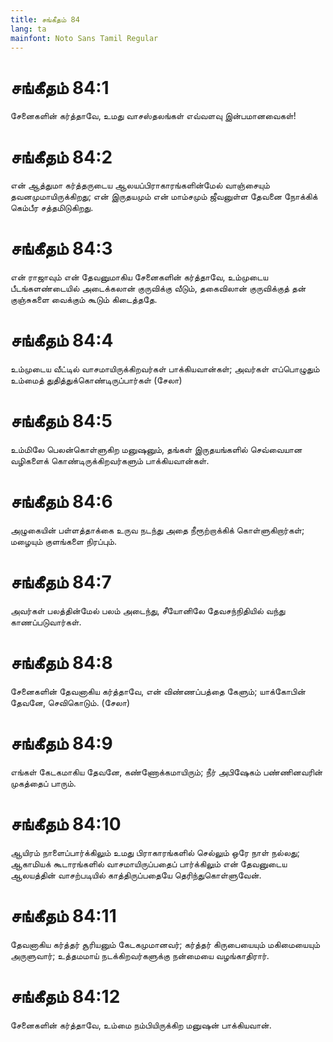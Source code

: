 ```yaml
---
title: சங்கீதம் 84
lang: ta
mainfont: Noto Sans Tamil Regular
---
```


# சங்கீதம் 84:1

சேனைகளின் கர்த்தாவே, உமது வாசஸ்தலங்கள் எவ்வளவு இன்பமானவைகள்!

# சங்கீதம் 84:2

என் ஆத்துமா கர்த்தருடைய ஆலயப்பிராகாரங்களின்மேல் வாஞ்சையும் தவனமுமாயிருக்கிறது; என் இருதயமும் என் மாம்சமும் ஜீவனுள்ள தேவனை நோக்கிக் கெம்பீர சத்தமிடுகிறது.

# சங்கீதம் 84:3

என் ராஜாவும் என் தேவனுமாகிய சேனைகளின் கர்த்தாவே, உம்முடைய பீடங்களண்டையில் அடைக்கலான் குருவிக்கு வீடும், தகைவிலான் குருவிக்குத் தன் குஞ்சுகளை வைக்கும் கூடும் கிடைத்ததே.

# சங்கீதம் 84:4

உம்முடைய வீட்டில் வாசமாயிருக்கிறவர்கள் பாக்கியவான்கள்; அவர்கள் எப்பொழுதும் உம்மைத் துதித்துக்கொண்டிருப்பார்கள் (சேலா)

# சங்கீதம் 84:5

உம்மிலே பெலன்கொள்ளுகிற மனுஷனும், தங்கள் இருதயங்களில் செவ்வையான வழிகளைக் கொண்டிருக்கிறவர்களும் பாக்கியவான்கள்.

# சங்கீதம் 84:6

அழுகையின் பள்ளத்தாக்கை உருவ நடந்து அதை நீரூற்றாக்கிக் கொள்ளுகிறார்கள்; மழையும் குளங்களை நிரப்பும்.

# சங்கீதம் 84:7

அவர்கள் பலத்தின்மேல் பலம் அடைந்து, சீயோனிலே தேவசந்நிதியில் வந்து காணப்படுவார்கள்.

# சங்கீதம் 84:8

சேனைகளின் தேவனாகிய கர்த்தாவே, என் விண்ணப்பத்தை கேளும்; யாக்கோபின் தேவனே, செவிகொடும். (சேலா)

# சங்கீதம் 84:9

எங்கள் கேடகமாகிய தேவனே, கண்ணோக்கமாயிரும்; நீர் அபிஷேகம் பண்ணினவரின் முகத்தைப் பாரும்.

# சங்கீதம் 84:10

ஆயிரம் நாளைப்பார்க்கிலும் உமது பிராகாரங்களில் செல்லும் ஒரே நாள் நல்லது; ஆகாமியக் கூடாரங்களில் வாசமாயிருப்பதைப் பார்க்கிலும் என் தேவனுடைய ஆலயத்தின் வாசற்படியில் காத்திருப்பதையே தெரிந்துகொள்ளுவேன்.

# சங்கீதம் 84:11

தேவனாகிய கர்த்தர் சூரியனும் கேடகமுமானவர்; கர்த்தர் கிருபையையும் மகிமையையும் அருளுவார்; உத்தமமாய் நடக்கிறவர்களுக்கு நன்மையை வழங்காதிரார்.

# சங்கீதம் 84:12

சேனைகளின் கர்த்தாவே, உம்மை நம்பியிருக்கிற மனுஷன் பாக்கியவான்.

